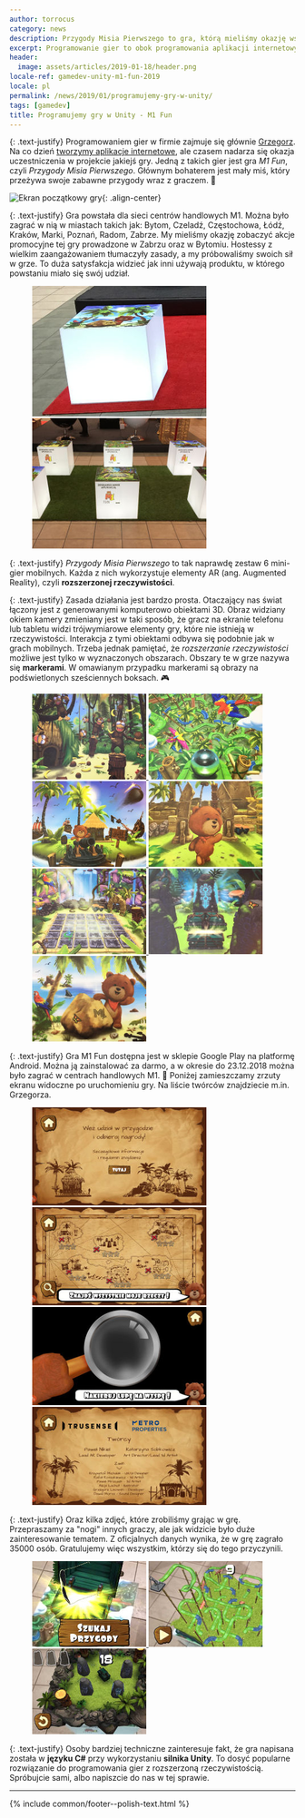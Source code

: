 ```yaml
---
author: torrocus
category: news
description: Przygody Misia Pierwszego to gra, którą mieliśmy okazję współtworzyć. To mobilna gra z rozszerzoną rzeczywistością zaprogramowana w Unity.
excerpt: Programowanie gier to obok programowania aplikacji internetowych jedne z naszych ulubionych zajęć. Ostatnio mieliśmy okazję współtworzyć wyjątkową grę.
header:
  image: assets/articles/2019-01-18/header.png
locale-ref: gamedev-unity-m1-fun-2019
locale: pl
permalink: /news/2019/01/programujemy-gry-w-unity/
tags: [gamedev]
title: Programujemy gry w Unity - M1 Fun
---
```


{: .text-justify}
Programowaniem gier w firmie zajmuje się głównie [Grzegorz](https://fractalsoft.org/pl/zespol/lisu).
Na co dzień [tworzymy aplikacje internetowe](https://fractalsoft.org/pl), ale czasem nadarza się okazja uczestniczenia w projekcie jakiejś gry.
Jedną z takich gier jest gra _M1 Fun_, czyli _Przygody Misia Pierwszego_.
Głównym bohaterem jest mały miś, który przeżywa swoje zabawne przygody wraz z graczem.
🐻

![Ekran początkowy gry]({{site.url}}/assets/gallery/2019-01-18/game-initial-screen.jpg){: .align-center}

{: .text-justify}
Gra powstała dla sieci centrów handlowych M1.
Można było zagrać w nią w miastach takich jak:
Bytom,
Czeladź,
Częstochowa,
Łódź,
Kraków,
Marki,
Poznań,
Radom,
Zabrze.
My mieliśmy okazję zobaczyć akcje promocyjne tej gry prowadzone w Zabrzu oraz w Bytomiu.
Hostessy z wielkim zaangażowaniem tłumaczyły zasady, a my próbowaliśmy swoich sił w grze.
To duża satysfakcja widzieć jak inni używają produktu, w którego powstaniu miało się swój udział.

<figure class='half'>
  <a href='/assets/gallery/2019-01-18/m1-game-position-in-front.jpg'>
    <img src='/assets/gallery/2019-01-18/thumbs/m1-game-position-in-front.jpg' alt='Scena, hostessy i finałowy boks'>
  </a>
  <a href='/assets/gallery/2019-01-18/m1-game-position-on-right.jpg'>
    <img src='/assets/gallery/2019-01-18/thumbs/m1-game-position-on-right.jpg' alt='6 boksów z markerami'>
  </a>
</figure>

{: .text-justify}
_Przygody Misia Pierwszego_ to tak naprawdę zestaw 6 mini-gier mobilnych.
Każda z nich wykorzystuje elementy AR (ang. Augmented Reality), czyli **rozszerzonej rzeczywistości**.

{: .text-justify}
Zasada działania jest bardzo prosta.
Otaczający nas świat łączony jest z generowanymi komputerowo obiektami 3D.
Obraz widziany okiem kamery zmieniany jest w taki sposób, że gracz na ekranie telefonu lub tabletu widzi trójwymiarowe elementy gry, które nie istnieją w rzeczywistości.
Interakcja z tymi obiektami odbywa się podobnie jak w grach mobilnych.
Trzeba jednak pamiętać, że _rozszerzanie rzeczywistości_ możliwe jest tylko w wyznaczonych obszarach.
Obszary te w grze nazywa się **markerami**.
W omawianym przypadku markerami są obrazy na podświetlonych sześciennych boksach.
🎮

<figure class='third'>
  <a href='/assets/gallery/2019-01-18/01-board.jpg'>
    <img src='/assets/gallery/2019-01-18/thumbs/01-board.jpg' alt='Gromada małp rzucających bananami'>
  </a>
  <a href='/assets/gallery/2019-01-18/02-board.jpg'>
    <img src='/assets/gallery/2019-01-18/thumbs/02-board.jpg' alt='Kula na skomplikowanym torze'>
  </a>
  <a href='/assets/gallery/2019-01-18/03-board.jpg'>
    <img src='/assets/gallery/2019-01-18/thumbs/03-board.jpg' alt='Misiu strzelający z armaty'>
  </a>
  <a href='/assets/gallery/2019-01-18/04-board.jpg'>
    <img src='/assets/gallery/2019-01-18/thumbs/04-board.jpg' alt='Misiu i starożytne budowle'>
  </a>
  <a href='/assets/gallery/2019-01-18/05-board.jpg'>
    <img src='/assets/gallery/2019-01-18/thumbs/05-board.jpg' alt='Plansza 6x6'>
  </a>
  <a href='/assets/gallery/2019-01-18/06-board.jpg'>
    <img src='/assets/gallery/2019-01-18/thumbs/06-board.jpg' alt='Skrzynia ze skarbem'>
  </a>
  <a href='/assets/gallery/2019-01-18/07-end-board.jpg'>
    <img src='/assets/gallery/2019-01-18/thumbs/07-end-board.jpg' alt='Marker końcowy z Misiem Pierwszym'>
  </a>
</figure>

{: .text-justify}
Gra M1 Fun dostępna jest w sklepie Google Play na platformę Android.
Można ją zainstalować za darmo, a w okresie do 23.12.2018 można było zagrać w centrach handlowych M1.
🏬
Poniżej zamieszczamy zrzuty ekranu widoczne po uruchomieniu gry.
Na liście twórców znajdziecie m.in. Grzegorza.

<figure class='half'>
  <a href='/assets/gallery/2019-01-18/game-information-screen.jpg'>
    <img src='/assets/gallery/2019-01-18/thumbs/game-information-screen.jpg' alt='Ekran powitalny gry'>
  </a>
  <a href='/assets/gallery/2019-01-18/game-map-screen.jpg'>
    <img src='/assets/gallery/2019-01-18/thumbs/game-map-screen.jpg' alt='Mapa z minigrami'>
  </a>
  <a href='/assets/gallery/2019-01-18/game-selection-screen.jpg'>
    <img src='/assets/gallery/2019-01-18/thumbs/game-selection-screen.jpg' alt='Szkło powiększające, lupa z gry'>
  </a>
  <a href='/assets/gallery/2019-01-18/game-developers-screen.jpg'>
    <img src='/assets/gallery/2019-01-18/thumbs/game-developers-screen.jpg' alt='Lista twórców gry'>
  </a>
</figure>

{: .text-justify}
Oraz kilka zdjęć, które zrobiliśmy grając w grę.
Przepraszamy za "nogi" innych graczy, ale jak widzicie było duże zainteresowanie tematem.
Z oficjalnych danych wynika, że w grę zagrało 35000 osób.
Gratulujemy więc wszystkim, którzy się do tego przyczynili.

<figure class='third'>
  <a href='/assets/gallery/2019-01-18/08-during-game.jpg'>
    <img src='/assets/gallery/2019-01-18/thumbs/08-during-game.jpg' alt='Przeciwsłoneczne okulary dla misia jako nagroda w grze'>
  </a>
  <a href='/assets/gallery/2019-01-18/09-during-game.jpg'>
    <img src='/assets/gallery/2019-01-18/thumbs/09-during-game.jpg' alt='Skomplikowany tor w rozszerzonej rzeczywistości'>
  </a>
  <a href='/assets/gallery/2019-01-18/10-during-game.jpg'>
    <img src='/assets/gallery/2019-01-18/thumbs/10-during-game.jpg' alt='Skrzynia ze skarbami w wirtualnej rzeczywistości'>
  </a>
</figure>

{: .text-justify}
Osoby bardziej techniczne zainteresuje fakt, że gra napisana została w **języku C#** przy wykorzystaniu **silnika Unity**.
To dosyć popularne rozwiązanie do programowania gier z rozszerzoną rzeczywistością.
Spróbujcie sami, albo napiszcie do nas w tej sprawie.

----
{% include common/footer--polish-text.html %}
